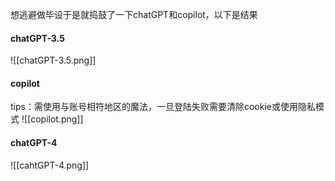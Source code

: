 想逃避做毕设于是就捣鼓了一下chatGPT和copilot，以下是结果

#### chatGPT-3.5
![[chatGPT-3.5.png]]

#### copilot
tips：需使用与账号相符地区的魔法，一旦登陆失败需要清除cookie或使用隐私模式
![[copilot.png]]

#### chatGPT-4
![[cahtGPT-4.png]]